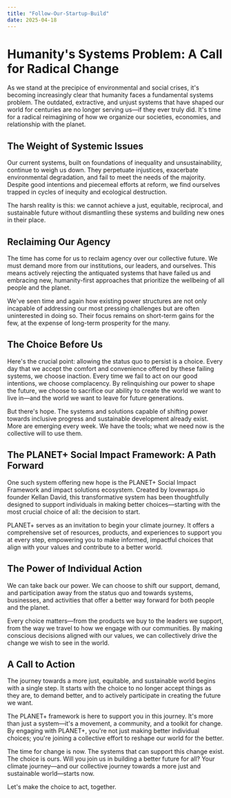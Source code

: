 ```yaml
---
title: "Follow-Our-Startup-Build"
date: 2025-04-18
---
```

# Humanity's Systems Problem: A Call for Radical Change

As we stand at the precipice of environmental and social crises, it's becoming increasingly clear that humanity faces a fundamental systems problem. The outdated, extractive, and unjust systems that have shaped our world for centuries are no longer serving us—if they ever truly did. It's time for a radical reimagining of how we organize our societies, economies, and relationship with the planet.

## The Weight of Systemic Issues

Our current systems, built on foundations of inequality and unsustainability, continue to weigh us down. They perpetuate injustices, exacerbate environmental degradation, and fail to meet the needs of the majority. Despite good intentions and piecemeal efforts at reform, we find ourselves trapped in cycles of inequity and ecological destruction.

The harsh reality is this: we cannot achieve a just, equitable, reciprocal, and sustainable future without dismantling these systems and building new ones in their place.

## Reclaiming Our Agency

The time has come for us to reclaim agency over our collective future. We must demand more from our institutions, our leaders, and ourselves. This means actively rejecting the antiquated systems that have failed us and embracing new, humanity-first approaches that prioritize the wellbeing of all people and the planet.

We've seen time and again how existing power structures are not only incapable of addressing our most pressing challenges but are often uninterested in doing so. Their focus remains on short-term gains for the few, at the expense of long-term prosperity for the many.

## The Choice Before Us

Here's the crucial point: allowing the status quo to persist is a choice. Every day that we accept the comfort and convenience offered by these failing systems, we choose inaction. Every time we fail to act on our good intentions, we choose complacency. By relinquishing our power to shape the future, we choose to sacrifice our ability to create the world we want to live in—and the world we want to leave for future generations.

But there's hope. The systems and solutions capable of shifting power towards inclusive progress and sustainable development already exist. More are emerging every week. We have the tools; what we need now is the collective will to use them.

## The PLANET+ Social Impact Framework: A Path Forward

One such system offering new hope is the PLANET+ Social Impact Framework and impact solutions ecosystem. Created by lovewraps.io founder Kellan David, this transformative system has been thoughtfully designed to support individuals in making better choices—starting with the most crucial choice of all: the decision to start.

PLANET+ serves as an invitation to begin your climate journey. It offers a comprehensive set of resources, products, and experiences to support you at every step, empowering you to make informed, impactful choices that align with your values and contribute to a better world.

## The Power of Individual Action

We can take back our power. We can choose to shift our support, demand, and participation away from the status quo and towards systems, businesses, and activities that offer a better way forward for both people and the planet.

Every choice matters—from the products we buy to the leaders we support, from the way we travel to how we engage with our communities. By making conscious decisions aligned with our values, we can collectively drive the change we wish to see in the world.

## A Call to Action

The journey towards a more just, equitable, and sustainable world begins with a single step. It starts with the choice to no longer accept things as they are, to demand better, and to actively participate in creating the future we want.

The PLANET+ framework is here to support you in this journey. It's more than just a system—it's a movement, a community, and a toolkit for change. By engaging with PLANET+, you're not just making better individual choices; you're joining a collective effort to reshape our world for the better.

The time for change is now. The systems that can support this change exist. The choice is ours. Will you join us in building a better future for all? Your climate journey—and our collective journey towards a more just and sustainable world—starts now.

Let's make the choice to act, together.
